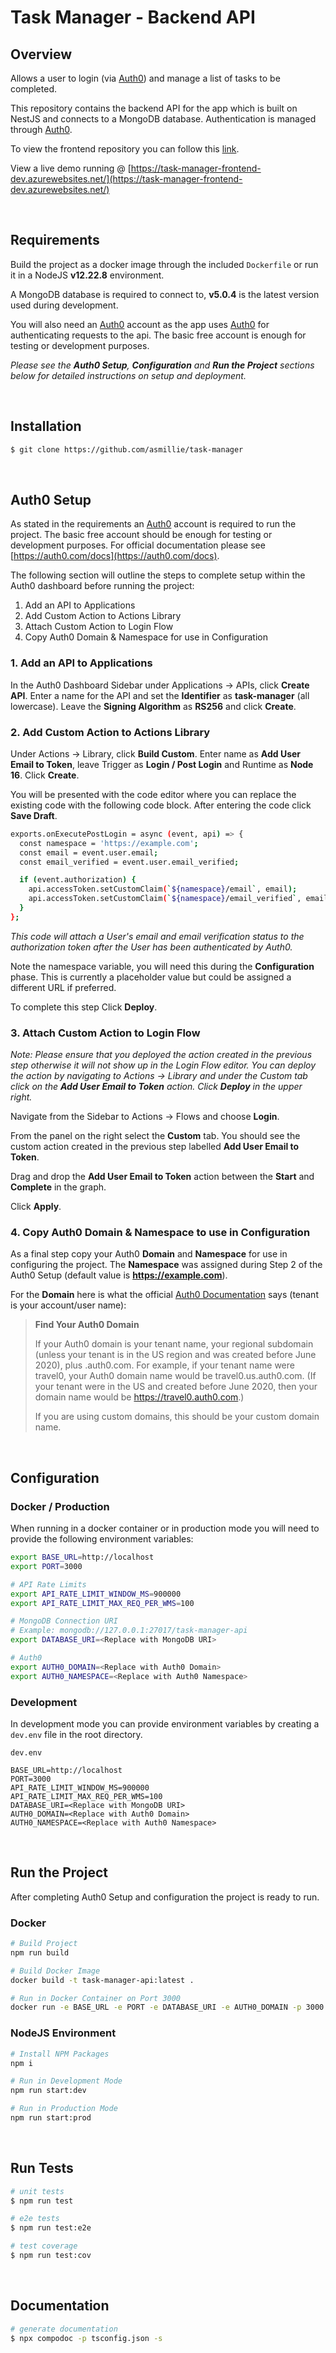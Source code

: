 # Task Manager - Backend API

## Overview

Allows a user to login (via [Auth0](https://auth0.com/)) and manage a list of tasks to be completed.

This repository contains the backend API for the app which is built on NestJS and connects to a MongoDB database. Authentication is managed through [Auth0](https://auth0.com/).

To view the frontend repository you can follow this [link](https://github.com/asmillie/task-manager-frontend).

View a live demo running @ [https://task-manager-frontend-dev.azurewebsites.net/](https://task-manager-frontend-dev.azurewebsites.net/)

<br>

## Requirements

Build the project as a docker image through the included `Dockerfile` or run it in a NodeJS **v12.22.8** environment.

A MongoDB database is required to connect to, **v5.0.4** is the latest version used during development.

You will also need an [Auth0](https://auth0.com/) account as the app uses [Auth0](https://auth0.com/) for authenticating requests to the api. The basic free account is enough for testing or development purposes. 

*Please see the **Auth0 Setup**, **Configuration** and **Run the Project** sections below for detailed instructions on setup and deployment.*

<br>

## Installation

```bash
$ git clone https://github.com/asmillie/task-manager
```
<br>

## Auth0 Setup
As stated in the requirements an [Auth0](https://auth0.com/) account is required to run the project. The basic free account should be enough for testing or development purposes. For official documentation please see [https://auth0.com/docs](https://auth0.com/docs).

The following section will outline the steps to complete setup within the Auth0 dashboard before running the project:

1. Add an API to Applications
2. Add Custom Action to Actions Library
3. Attach Custom Action to Login Flow
4. Copy Auth0 Domain & Namespace for use in Configuration

### 1. Add an API to Applications

In the Auth0 Dashboard Sidebar under Applications -> APIs, click **Create API**. Enter a name for the API and set the **Identifier** as **task-manager** (all lowercase). Leave the **Signing Algorithm** as **RS256** and click **Create**.

### 2. Add Custom Action to Actions Library

Under Actions -> Library, click **Build Custom**. Enter name as **Add User Email to Token**, leave Trigger as **Login / Post Login** and Runtime as **Node 16**. Click **Create**.

You will be presented with the code editor where you can replace the existing code with the following code block. After entering the code click **Save Draft**.

```bash
exports.onExecutePostLogin = async (event, api) => {
  const namespace = 'https://example.com';
  const email = event.user.email;
  const email_verified = event.user.email_verified;

  if (event.authorization) {
    api.accessToken.setCustomClaim(`${namespace}/email`, email);
    api.accessToken.setCustomClaim(`${namespace}/email_verified`, email_verified);
  }
};
```
 _This code will attach a User's email and email verification status to the authorization token after the User has been authenticated by Auth0._

Note the namespace variable, you will need this during the **Configuration** phase. This is currently a placeholder value but could be assigned a different URL if preferred.

To complete this step Click **Deploy**.

### 3. Attach Custom Action to Login Flow

_Note: Please ensure that you deployed the action created in the previous step otherwise it will not show up in the Login Flow editor. You can deploy the action by navigating to Actions -> Library and under the Custom tab click on the **Add User Email to Token** action. Click **Deploy** in the upper right._

Navigate from the Sidebar to Actions -> Flows and choose **Login**.

From the panel on the right select the **Custom** tab. You should see the custom action created in the previous step labelled **Add User Email to Token**.

Drag and drop the **Add User Email to Token** action between the **Start** and **Complete** in the graph.

Click **Apply**.

### 4. Copy Auth0 Domain & Namespace to use in Configuration

As a final step copy your Auth0  **Domain** and **Namespace** for use in configuring the project. The **Namespace** was assigned during Step 2 of the Auth0 Setup (default value is **https://example.com**).

For the **Domain** here is what the official [Auth0 Documentation](https://auth0.com/docs) says (tenant is your account/user name):

>**Find Your Auth0 Domain**
>
>If your Auth0 domain is your tenant name, your regional subdomain (unless your tenant is in the US region and was created before June 2020), plus .auth0.com. For example, if your tenant name were travel0, your Auth0 domain name would be travel0.us.auth0.com. (If your tenant were in the US and created before June 2020, then your domain name would be https://travel0.auth0.com.)
>
>If you are using custom domains, this should be your custom domain name.


<br>

## Configuration



### **Docker / Production**
When running in a docker container or in production mode you will need to provide the following environment variables:

```bash
export BASE_URL=http://localhost
export PORT=3000

# API Rate Limits
export API_RATE_LIMIT_WINDOW_MS=900000
export API_RATE_LIMIT_MAX_REQ_PER_WMS=100

# MongoDB Connection URI
# Example: mongodb://127.0.0.1:27017/task-manager-api
export DATABASE_URI=<Replace with MongoDB URI>

# Auth0
export AUTH0_DOMAIN=<Replace with Auth0 Domain>
export AUTH0_NAMESPACE=<Replace with Auth0 Namespace>
```

### **Development**
In development mode you can provide environment variables by creating a `dev.env` file in the root directory.

`dev.env`
```
BASE_URL=http://localhost
PORT=3000
API_RATE_LIMIT_WINDOW_MS=900000
API_RATE_LIMIT_MAX_REQ_PER_WMS=100
DATABASE_URI=<Replace with MongoDB URI>
AUTH0_DOMAIN=<Replace with Auth0 Domain>
AUTH0_NAMESPACE=<Replace with Auth0 Namespace>
```

<br>

## Run the Project

After completing Auth0 Setup and configuration the project is ready to run.

### **Docker**
```bash
# Build Project
npm run build

# Build Docker Image
docker build -t task-manager-api:latest .

# Run in Docker Container on Port 3000
docker run -e BASE_URL -e PORT -e DATABASE_URI -e AUTH0_DOMAIN -p 3000:3000 --name "task_manager-backend" -d task-manager-api:latest
```

### **NodeJS Environment**
```bash
# Install NPM Packages
npm i

# Run in Development Mode
npm run start:dev

# Run in Production Mode
npm run start:prod
```

<br>

## Run Tests

```bash
# unit tests
$ npm run test

# e2e tests
$ npm run test:e2e

# test coverage
$ npm run test:cov
```

<br>

## Documentation

```bash
# generate documentation
$ npx compodoc -p tsconfig.json -s

```

